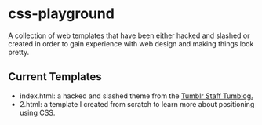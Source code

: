 css-playground
==============

A collection of web templates that have been either hacked and slashed or created in order to gain experience with web design and making things look pretty.

Current Templates
-----------------
* index.html: a hacked and slashed theme from the [Tumblr Staff Tumblog.](http://staff.tumblr.com "Staff")
* 2.html: a template I created from scratch to learn more about positioning using CSS.
